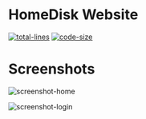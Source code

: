 # HomeDisk Website

[total-lines]: https://img.shields.io/tokei/lines/github/MedzikUser/HomeDisk-Website?style=for-the-badge&logo=github&color=fede00
[code-size]: https://img.shields.io/github/languages/code-size/MedzikUser/HomeDisk-Website?style=for-the-badge&color=c8df52&logo=github

[screenshot-home]: https://cdn.medzik.xyz/x4Glw7w.png
[screenshot-login]: https://cdn.medzik.xyz/KpwY4nb.png

[![total-lines]](https://github.com/MedzikUser/HomeDisk-Website)
[![code-size]](https://github.com/MedzikUser/HomeDisk-Website)

# Screenshots

![screenshot-home]

![screenshot-login]
